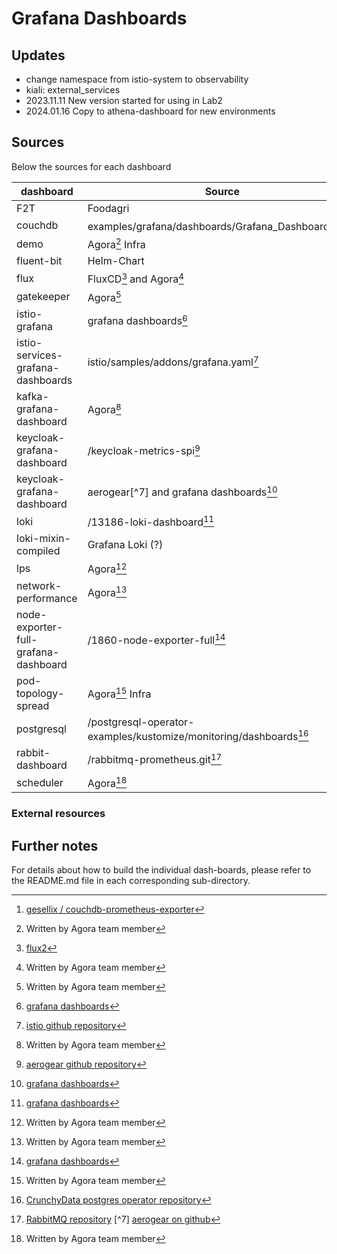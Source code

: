 # Grafana Dashboards

## Updates

  - change namespace from istio-system to observability
  - kiali: external\_services
  - 2023.11.11 New version started for using in Lab2
  - 2024.01.16 Copy to athena-dashboard for new environments

## Sources

Below the sources for each dashboard

|  dashboard                           | Source                                                            |
| ------------------------------------ | ----------------------------------------------------------------- |
| F2T                                  | Foodagri                                                          |
| couchdb                              | examples/grafana/dashboards/Grafana\_Dashboard.json[^1]           |
| demo                                 | Agora[^8] Infra                                                   |
| fluent-bit                           | Helm-Chart                                                        |
| flux                                 | FluxCD[^9] and Agora[^8]                                          |
| gatekeeper                           | Agora[^8]                                                         |
| istio-grafana                        | grafana dashboards[^4]                                            |
| istio-services-grafana-dashboards    | istio/samples/addons/grafana.yaml[^2]                             |
| kafka-grafana-dashboard              | Agora[^8]                                                         |
| keycloak-grafana-dashboard           | /keycloak-metrics-spi[^3]                                         |
| keycloak-grafana-dashboard           | aerogear[^7] and grafana dashboards[^4]                           |
| loki                                 | /13186-loki-dashboard[^4]                                         |
| loki-mixin-compiled                  | Grafana Loki (?)                                                  |
| lps                                  | Agora[^8]                                                         |
| network-performance                  | Agora[^8]                                                         |
| node-exporter-full-grafana-dashboard | /1860-node-exporter-full[^4]                                      |
| pod-topology-spread                  | Agora[^8] Infra                                                   |
| postgresql                           | /postgresql-operator-examples/kustomize/monitoring/dashboards[^5] |
| rabbit-dashboard                     | /rabbitmq-prometheus.git[^6]                                      |
| scheduler                            | Agora[^8]                                                         |



### External resources

[^1]: [gesellix / couchdb-prometheus-exporter](https://github.com/gesellix/couchdb-prometheus-exporter)
[^2]: [istio github repository](https://github.com/istio/istio)
[^3]: [aerogear github repository](https://github.com/aerogear/keycloak-metrics-spi)
[^4]: [grafana dashboards]( https://grafana.com/grafana/dashboards)
[^5]: [CrunchyData postgres operator repository](https://github.com/CrunchyData)
[^6]: [RabbitMQ repository](https://github.com/rabbitmq)
[^7]  [aerogear on github](https://github.com/aerogear/keycloak-metrics-spi)
[^8]: Written by Agora team member
[^9]: [flux2](https://github.com/fluxcd/flux2/)

## Further notes

For details about how to build the individual dash-boards, please refer to the
README.md file in each corresponding sub-directory.

